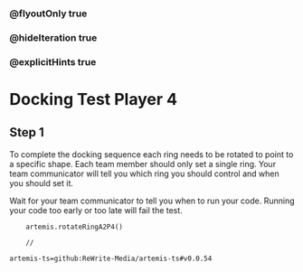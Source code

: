### @flyoutOnly true
### @hideIteration true
### @explicitHints true

# Docking Test Player 4

## Step 1
To complete the docking sequence each ring needs to be rotated to point to a specific shape. Each team member should only set a single ring. Your team communicator will tell you which ring you should control and when you should set it. 

Wait for your team communicator to tell you when to run your code. Running your code too early or too late will fail the test.

```ghost
    artemis.rotateRingA2P4()
```
```template
    //
```

```package
artemis-ts=github:ReWrite-Media/artemis-ts#v0.0.54
```